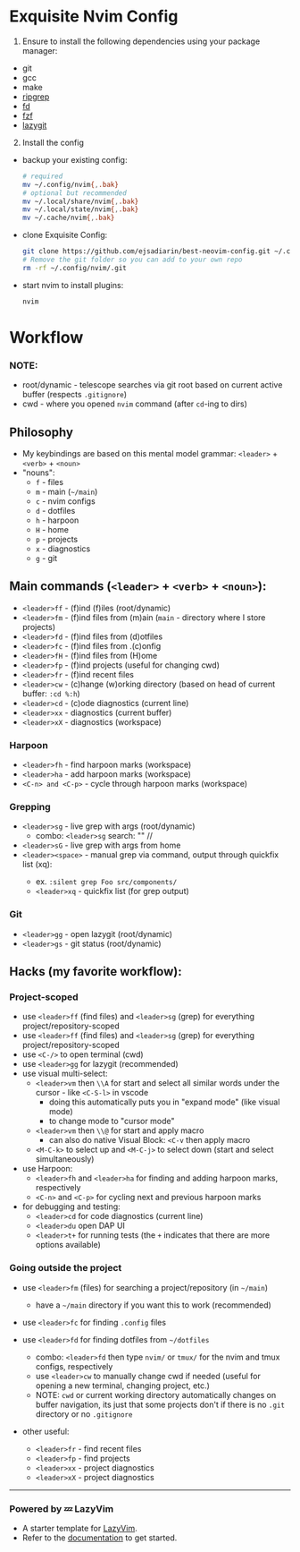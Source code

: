# Exquisite Nvim Config
1. Ensure to install the following dependencies using your package manager:
- git
- gcc
- make
- [ripgrep](https://github.com/BurntSushi/ripgrep?tab=readme-ov-file#installation)
- [fd](https://github.com/sharkdp/fd#installation)
- [fzf](https://github.com/junegunn/fzf?tab=readme-ov-file#installation)
- [lazygit](https://github.com/jesseduffield/lazygit)

2. Install the config
- backup your existing config:
  ```bash
  # required
  mv ~/.config/nvim{,.bak}
  # optional but recommended
  mv ~/.local/share/nvim{,.bak}
  mv ~/.local/state/nvim{,.bak}
  mv ~/.cache/nvim{,.bak}
  ```

- clone Exquisite Config:
  ```bash
  git clone https://github.com/ejsadiarin/best-neovim-config.git ~/.config/nvim
  # Remove the git folder so you can add to your own repo
  rm -rf ~/.config/nvim/.git
  ```

- start nvim to install plugins:
  ```bash
  nvim
  ```

# Workflow
### NOTE:
- root/dynamic - telescope searches via git root based on current active buffer (respects `.gitignore`)
- cwd - where you opened `nvim` command (after `cd`-ing to dirs)

## Philosophy
- My keybindings are based on this mental model grammar:
`<leader>` + `<verb>` + `<noun>`
- "nouns":
  - `f` - files
  - `m` - main (`~/main`)
  - `c` - nvim configs
  - `d` - dotfiles
  - `h` - harpoon
  - `H` - home
  - `p` - projects
  - `x` - diagnostics
  - `g` - git

## Main commands (`<leader>` + `<verb>` + `<noun>`):
- `<leader>ff` - (f)ind (f)iles (root/dynamic)
- `<leader>fm` - (f)ind files from (m)ain (`main` - directory where I store projects)
- `<leader>fd` - (f)ind files from (d)otfiles
- `<leader>fc` - (f)ind files from .(c)onfig
- `<leader>fH` - (f)ind files from (H)ome
- `<leader>fp` - (f)ind projects (useful for changing cwd)
- `<leader>fr` - (f)ind recent files
- `<leader>cw` - (c)hange (w)orking directory (based on head of current buffer: `:cd %:h`)
- `<leader>cd` - (c)ode diagnostics (current line)
- `<leader>xx` - diagnostics (current buffer)
- `<leader>xX` - diagnostics (workspace)
### Harpoon
- `<leader>fh` - find harpoon marks (workspace)
- `<leader>ha` - add harpoon marks (workspace)
- `<C-n> and <C-p>` - cycle through harpoon marks (workspace)
### Grepping
- `<leader>sg` - live grep with args (root/dynamic)
  - combo: `<leader>sg` search: "<prompt>" <path>/<to>/<search>
- `<leader>sG` - live grep with args from home
- `<leader><space>` - manual grep via command, output through quickfix list (<leader>xq):
  - ex. `:silent grep Foo src/components/`
  - `<leader>xq` - quickfix list (for grep output)
### Git
- `<leader>gg` - open lazygit (root/dynamic)
- `<leader>gs` - git status (root/dynamic)

## Hacks (my favorite workflow):
### Project-scoped
- use `<leader>ff` (find files) and `<leader>sg` (grep) for everything project/repository-scoped
- use `<leader>ff` (find files) and `<leader>sg` (grep) for everything project/repository-scoped
- use `<C-/>` to open terminal (cwd)
- use `<leader>gg` for lazygit (recommended)
- use visual multi-select:  
  - `<leader>vm` then `\\A` for start and select all similar words under the cursor - like `<C-S-l>` in vscode
    - doing this automatically puts you in "expand mode" (like visual mode)
    - <tab> to change mode to "cursor mode"
  - `<leader>vm` then `\\@` for start and apply macro
    - can also do native Visual Block: `<C-v` then apply macro
  - `<M-C-k>` to select up and `<M-C-j>` to select down (start and select simultaneously)
- use Harpoon:
  - `<leader>fh` and `<leader>ha` for finding and adding harpoon marks, respectively
  - `<C-n>` and `<C-p>` for cycling next and previous harpoon marks
- for debugging and testing:
  - `<leader>cd` for code diagnostics (current line)
  - `<leader>du` open DAP UI
  - `<leader>t+` for running tests (the `+` indicates that there are more options available)

### Going outside the project
- use `<leader>fm` (files) for searching a project/repository (in `~/main`)
  - have a `~/main` directory if you want this to work (recommended)
- use `<leader>fc` for finding `.config` files
- use `<leader>fd` for finding dotfiles from `~/dotfiles`
  - combo: `<leader>fd` then type `nvim/` or `tmux/` for the nvim and tmux configs, respectively
  - use `<leader>cw` to manually change cwd if needed (useful for opening a new terminal, changing project, etc.)
  - NOTE: `cwd` or current working directory automatically changes on buffer navigation, its just that some projects don't if there is no `.git` directory or no `.gitignore`

- other useful:
  - `<leader>fr` - find recent files
  - `<leader>fp` - find projects
  - `<leader>xx` - project diagnostics
  - `<leader>xX` - project diagnostics


---
### Powered by 💤 LazyVim
  - A starter template for [LazyVim](https://github.com/LazyVim/LazyVim).
  - Refer to the [documentation](https://lazyvim.github.io/installation) to get started.

